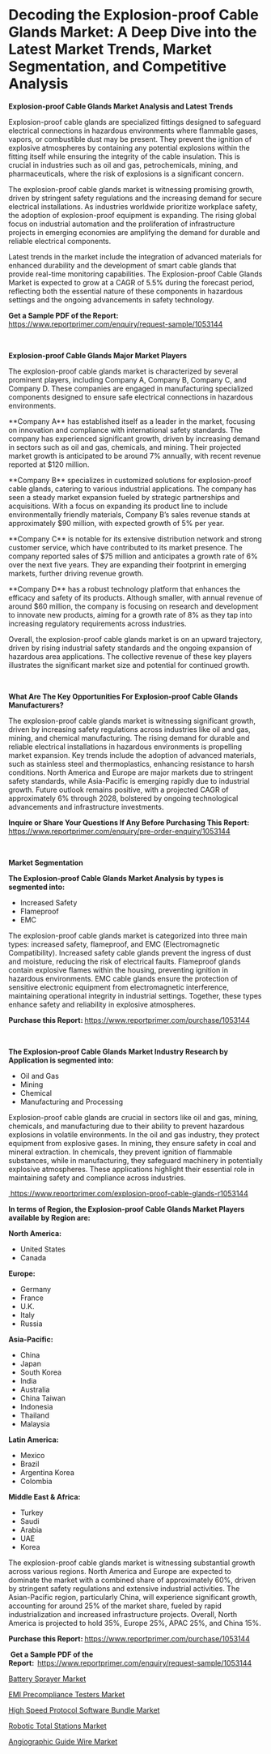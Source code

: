 <p><h1>Decoding the Explosion-proof Cable Glands Market: A Deep Dive into the Latest Market Trends, Market Segmentation, and Competitive Analysis</h1></p><p><strong>Explosion-proof Cable Glands Market Analysis and Latest Trends</strong></p>
<p><p>Explosion-proof cable glands are specialized fittings designed to safeguard electrical connections in hazardous environments where flammable gases, vapors, or combustible dust may be present. They prevent the ignition of explosive atmospheres by containing any potential explosions within the fitting itself while ensuring the integrity of the cable insulation. This is crucial in industries such as oil and gas, petrochemicals, mining, and pharmaceuticals, where the risk of explosions is a significant concern.</p><p>The explosion-proof cable glands market is witnessing promising growth, driven by stringent safety regulations and the increasing demand for secure electrical installations. As industries worldwide prioritize workplace safety, the adoption of explosion-proof equipment is expanding. The rising global focus on industrial automation and the proliferation of infrastructure projects in emerging economies are amplifying the demand for durable and reliable electrical components.</p><p>Latest trends in the market include the integration of advanced materials for enhanced durability and the development of smart cable glands that provide real-time monitoring capabilities. The Explosion-proof Cable Glands Market is expected to grow at a CAGR of 5.5% during the forecast period, reflecting both the essential nature of these components in hazardous settings and the ongoing advancements in safety technology.</p></p>
<p><strong>Get a Sample PDF of the Report:&nbsp;</strong> <a href="https://www.reportprimer.com/enquiry/request-sample/1053144">https://www.reportprimer.com/enquiry/request-sample/1053144</a></p>
<p>&nbsp;</p>
<p><strong>Explosion-proof Cable Glands Major Market Players</strong></p>
<p><p>The explosion-proof cable glands market is characterized by several prominent players, including Company A, Company B, Company C, and Company D. These companies are engaged in manufacturing specialized components designed to ensure safe electrical connections in hazardous environments.</p><p>**Company A** has established itself as a leader in the market, focusing on innovation and compliance with international safety standards. The company has experienced significant growth, driven by increasing demand in sectors such as oil and gas, chemicals, and mining. Their projected market growth is anticipated to be around 7% annually, with recent revenue reported at $120 million.</p><p>**Company B** specializes in customized solutions for explosion-proof cable glands, catering to various industrial applications. The company has seen a steady market expansion fueled by strategic partnerships and acquisitions. With a focus on expanding its product line to include environmentally friendly materials, Company B’s sales revenue stands at approximately $90 million, with expected growth of 5% per year.</p><p>**Company C** is notable for its extensive distribution network and strong customer service, which have contributed to its market presence. The company reported sales of $75 million and anticipates a growth rate of 6% over the next five years. They are expanding their footprint in emerging markets, further driving revenue growth.</p><p>**Company D** has a robust technology platform that enhances the efficacy and safety of its products. Although smaller, with annual revenue of around $60 million, the company is focusing on research and development to innovate new products, aiming for a growth rate of 8% as they tap into increasing regulatory requirements across industries.</p><p>Overall, the explosion-proof cable glands market is on an upward trajectory, driven by rising industrial safety standards and the ongoing expansion of hazardous area applications. The collective revenue of these key players illustrates the significant market size and potential for continued growth.</p></p>
<p>&nbsp;</p>
<p><strong>What Are The Key Opportunities For Explosion-proof Cable Glands Manufacturers?</strong></p>
<p><p>The explosion-proof cable glands market is witnessing significant growth, driven by increasing safety regulations across industries like oil and gas, mining, and chemical manufacturing. The rising demand for durable and reliable electrical installations in hazardous environments is propelling market expansion. Key trends include the adoption of advanced materials, such as stainless steel and thermoplastics, enhancing resistance to harsh conditions. North America and Europe are major markets due to stringent safety standards, while Asia-Pacific is emerging rapidly due to industrial growth. Future outlook remains positive, with a projected CAGR of approximately 6% through 2028, bolstered by ongoing technological advancements and infrastructure investments.</p></p>
<p><strong>Inquire or Share Your Questions If Any Before Purchasing This Report:</strong> <a href="https://www.reportprimer.com/enquiry/pre-order-enquiry/1053144">https://www.reportprimer.com/enquiry/pre-order-enquiry/1053144</a></p>
<p>&nbsp;</p>
<p><strong>Market Segmentation</strong></p>
<p><strong>The Explosion-proof Cable Glands Market Analysis by types is segmented into:</strong></p>
<p><ul><li>Increased Safety</li><li>Flameproof</li><li>EMC</li></ul></p>
<p><p>The explosion-proof cable glands market is categorized into three main types: increased safety, flameproof, and EMC (Electromagnetic Compatibility). Increased safety cable glands prevent the ingress of dust and moisture, reducing the risk of electrical faults. Flameproof glands contain explosive flames within the housing, preventing ignition in hazardous environments. EMC cable glands ensure the protection of sensitive electronic equipment from electromagnetic interference, maintaining operational integrity in industrial settings. Together, these types enhance safety and reliability in explosive atmospheres.</p></p>
<p><strong>Purchase this Report:&nbsp;</strong><a href="https://www.reportprimer.com/purchase/1053144">https://www.reportprimer.com/purchase/1053144</a></p>
<p>&nbsp;</p>
<p><strong>The Explosion-proof Cable Glands Market Industry Research by Application is segmented into:</strong></p>
<p><ul><li>Oil and Gas</li><li>Mining</li><li>Chemical</li><li>Manufacturing and Processing</li></ul></p>
<p><p>Explosion-proof cable glands are crucial in sectors like oil and gas, mining, chemicals, and manufacturing due to their ability to prevent hazardous explosions in volatile environments. In the oil and gas industry, they protect equipment from explosive gases. In mining, they ensure safety in coal and mineral extraction. In chemicals, they prevent ignition of flammable substances, while in manufacturing, they safeguard machinery in potentially explosive atmospheres. These applications highlight their essential role in maintaining safety and compliance across industries.</p></p>
<p><a href="https://www.reportprimer.com/explosion-proof-cable-glands-r1053144">&nbsp;https://www.reportprimer.com/explosion-proof-cable-glands-r1053144</a></p>
<p><strong>In terms of Region, the Explosion-proof Cable Glands Market Players available by Region are:</strong></p>
<p>
    <p> <strong> North America: </strong>
        <ul>
            <li>United States</li>
            <li>Canada</li>
        </ul>
        </p> 
    <p> <strong> Europe: </strong>
        <ul>
            <li>Germany</li>
            <li>France</li>
            <li>U.K.</li>
            <li>Italy</li>
            <li>Russia</li>
        </ul>
        </p> 
    <p> <strong> Asia-Pacific: </strong>
        <ul>
            <li>China</li>
            <li>Japan</li>
            <li>South Korea</li>
            <li>India</li>
            <li>Australia</li>
            <li>China Taiwan</li>
            <li>Indonesia</li>
            <li>Thailand</li>
            <li>Malaysia</li>
        </ul>
        </p> 
    <p> <strong> Latin America: </strong>
        <ul>
            <li>Mexico</li>
            <li>Brazil</li>
            <li>Argentina Korea</li>
            <li>Colombia</li>
        </ul>
        </p> 
    <p> <strong> Middle East & Africa: </strong>
        <ul>
            <li>Turkey</li>
            <li>Saudi</li>
            <li>Arabia</li>
            <li>UAE</li>
            <li>Korea</li>
        </ul>
    </p>
    </p>
<p><p>The explosion-proof cable glands market is witnessing substantial growth across various regions. North America and Europe are expected to dominate the market with a combined share of approximately 60%, driven by stringent safety regulations and extensive industrial activities. The Asian-Pacific region, particularly China, will experience significant growth, accounting for around 25% of the market share, fueled by rapid industrialization and increased infrastructure projects. Overall, North America is projected to hold 35%, Europe 25%, APAC 25%, and China 15%.</p></p>
<p><strong>Purchase this Report: </strong><a href="https://www.reportprimer.com/purchase/1053144">https://www.reportprimer.com/purchase/1053144</a></p>
<p>&nbsp;<strong>Get a Sample PDF of the Report:&nbsp;&nbsp;</strong><a href="https://www.reportprimer.com/enquiry/request-sample/1053144">https://www.reportprimer.com/enquiry/request-sample/1053144</a></p>
<p><strong></strong></p>
<p><p><a href="https://issuu.com/reportprime-2/docs/battery-sprayer-market-size-2030.pp_3093eb4180b8a4">Battery Sprayer Market</a></p><p><a href="https://medium.com/@lily.grace.hall/insights-into-the-emi-precompliance-testers-market-market-players-market-size-geographical-3ef1f7624203">EMI Precompliance Testers Market</a></p><p><a href="https://medium.com/@lily.grace.hall/emerging-opportunities-and-challenges-in-the-global-high-speed-protocol-software-bundle-market-097b29e64446?postPublishedType=repub">High Speed Protocol Software Bundle Market</a></p><p><a href="https://github.com/WayneHopkins413/Market-Research-Report-List-1/blob/main/robotic-total-stations-market.md">Robotic Total Stations Market</a></p><p><a href="https://www.linkedin.com/pulse/angiographic-guide-wire-market-evolution-global-trends-gcq0f?trackingId=Mzt3sPDbT9WKzhOSpPrKPQ%3D%3D">Angiographic Guide Wire Market</a></p></p>
